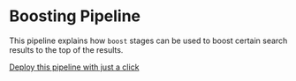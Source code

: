 # Boosting Pipeline

This pipeline explains how `boost` stages can be used to boost certain search results to the top of the results.

[Deploy this pipeline with just a click](https://dashboard.reactivesearch.io/deploy?template=https://raw.githubusercontent.com/appbaseio/pipelines-template/master/boost/pipeline_oneclick.json)
